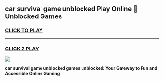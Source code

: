 
## car survival game unblocked Play Online 👋 Unblocked Games
<h3>
<a href="https://premium.freeplayer.one?title=car_survival_game_unblocked&ref=19F">CLICK TO PLAY</a></h3>
<hr>

<h3>
<a href="https://premium.freeplayer.one?title=car_survival_game_unblocked&ref=19F">CLICK 2 PLAY</a>
  
</h3>

<a href="https://premium.freeplayer.one?title=car_survival_game_unblocked&ref=19F"><img src="https://clearcache.store/games.png"></a>


**car survival game unblocked games unblocked: Your Gateway to Fun and Accessible Online Gaming**
